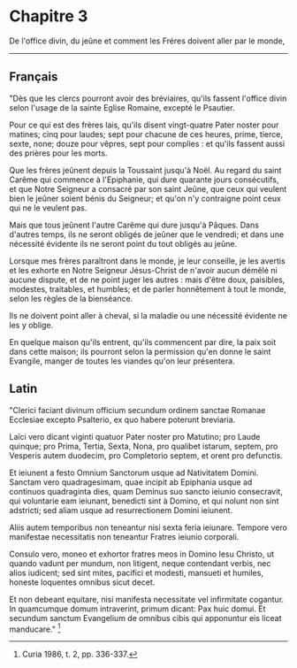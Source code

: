# Chapitre 3

De l'office divin, du jeûne et comment les Fréres doivent aller par le monde,

***

## Français

"Dès que les clercs pourront avoir des bréviaires, qu'ils fassent l'office divin selon l'usage de la sainte Eglise Romaine, excepté le Psautier.

Pour ce qui est des frères lais, qu'ils disent vingt-quatre Pater noster pour matines; cinq pour laudes; sept pour chacune de ces heures, prime, tierce, sexte, none; douze pour vêpres, sept pour complies : et qu'ils fassent aussi des prières pour les morts.

Que les frères jeûnent depuis la Toussaint jusqu'à Noël. Au regard du saint Carême qui commence à l'Epiphanie, qui dure quarante jours consécutifs, et que Notre Seigneur a consacré par son saint Jeûne, que ceux qui veulent bien le jeûner soient bénis du Seigneur; et qu'on n'y contraigne point ceux qui ne le veulent pas.

Mais que tous jeûnent l'autre Carême qui dure jusqu'à Pâques. Dans d'autres temps, ils ne seront obligés de jeûner que le vendredi; et dans une nécessité évidente ils ne seront point du tout obligés au jeûne.

Lorsque mes frères paraîtront dans le monde, je leur conseille, je les avertis et les exhorte en Notre Seigneur Jésus-Christ de n'avoir aucun démêlé ni aucune dispute, et de ne point juger les autres : mais d'être doux, paisibles, modestes, traitables, et humbles; et de parler honnêtement à tout le monde, selon les règles de la bienséance.

Ils ne doivent point aller à cheval, si la maladie ou une nécessité évidente ne les y oblige.

En quelque maison qu'ils entrent, qu'ils commencent par dire, la paix soit dans cette maison; ils pourront selon la permission qu'en donne le saint Evangile, manger de toutes les viandes qu'on leur présentera.

## Latin

"Clerici faciant divinum officium secundum ordinem sanctae Romanae Ecclesiae excepto Psalterio, ex quo habere poterunt breviaria. 

Laïci vero dicant viginti quatuor Pater noster pro Matutino; pro Laude quinque; pro Prima, Tertia, Sexta, Nona, pro qualibet istarum, septem, pro Vesperis autem duodecim, pro Completorio septem, et orent pro defunctis. 

Et ieiunent a festo Omnium Sanctorum usque ad Nativitatem Domini. Sanctam vero quadragesimam, quae incipit ab Epiphania usque ad continuos quadraginta dies, quam Deminus suo sancto ieiunio consecravit, qui voluntarie eam ieiunant, benedicti sint à Domino, et qui nolunt non sint adstricti; sed aliam usque ad resurrectionem Domini ieiunent. 

Aliis autem temporibus non teneantur nisi sexta feria ieiunare. Tempore vero manifestae necessitatis non teneantur Fratres ieiunio corporali. 

Consulo vero, moneo et exhortor fratres meos in Domino Iesu Christo, ut quando vadunt per mundum, non litigent, neque contendant verbis, nec alios iudicent; sed sint mites, pacifici et modesti, mansueti et humiles, honeste loquentes omnibus sicut decet.

Et non debeant equitare, nisi manifesta necessitate vel infirmitate cogantur. In quamcumque domum intraverint, primum dicant: Pax huic domui. Et secundum sanctum Evangelium de omnibus cibis qui apponuntur eis liceat manducare." [^1]

[^1]: Curia 1986, t. 2, pp. 336-337.

